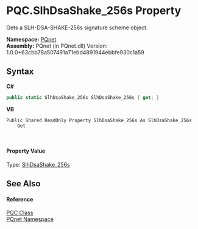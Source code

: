 # PQC.SlhDsaShake_256s Property 
 

Gets a SLH-DSA-SHAKE-256s signature scheme object.

**Namespace:**&nbsp;<a href="fc4f881f-e121-9cf0-ed49-65bf6b5a005d">PQnet</a><br />**Assembly:**&nbsp;PQnet (in PQnet.dll) Version: 1.0.0+63cbb78a507491a71ebd4891944ebbfe930c1a59

## Syntax

**C#**<br />
``` C#
public static SlhDsaShake_256s SlhDsaShake_256s { get; }
```

**VB**<br />
``` VB
Public Shared ReadOnly Property SlhDsaShake_256s As SlhDsaShake_256s
	Get
```

<br />

#### Property Value
Type: <a href="43ffd8f2-ca35-a531-dd2b-661ecc3392dd">SlhDsaShake_256s</a>

## See Also


#### Reference
<a href="80837ae2-f212-0d05-93e2-94dabbb73c7f">PQC Class</a><br /><a href="fc4f881f-e121-9cf0-ed49-65bf6b5a005d">PQnet Namespace</a><br />